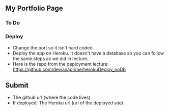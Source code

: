 ## My Portfolio Page

### To Do
### Deploy
- Change the port so it isn't hard coded.
- Deploy the app on Heroku. It doesn't have a database so you can follow the same steps as we did in lecture.
- Here is the repo from the deployment lecture: [https://github.com/devjanaprime/herokuDeploy_noDb
](https://github.com/devjanaprime/herokuDeploy_noDb)

## Submit
- The github url (where the code lives)
- If deployed: The Heroku url (url of the deployed site)
